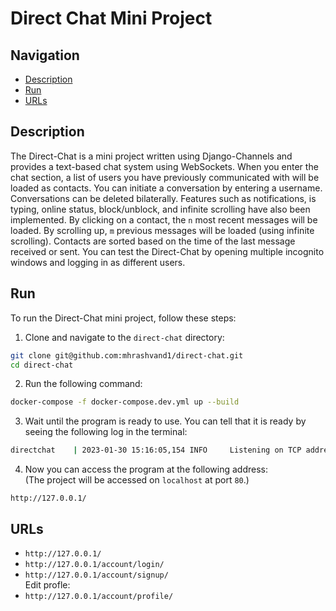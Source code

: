 # Direct Chat Mini Project

## Navigation
- [Description](#description)
- [Run](#run)
- [URLs](#urls)  

## Description
The Direct-Chat is a mini project written using Django-Channels and provides a text-based chat system using WebSockets. When you enter the chat section, a list of users you have previously communicated with will be loaded as contacts. You can initiate a conversation by entering a username. Conversations can be deleted bilaterally. Features such as notifications, is typing, online status, block/unblock, and infinite scrolling have also been implemented. By clicking on a contact, the `n` most recent messages will be loaded. By scrolling up, `m` previous messages will be loaded (using infinite scrolling). Contacts are sorted based on the time of the last message received or sent. You can test the Direct-Chat by opening multiple incognito windows and logging in as different users.

## Run  
To run the Direct-Chat mini project, follow these steps:

1. Clone and navigate to the `direct-chat` directory:   

``` bash
git clone git@github.com:mhrashvand1/direct-chat.git   
cd direct-chat   
```   

2. Run the following command:   

``` bash  
docker-compose -f docker-compose.dev.yml up --build  
``` 

3. Wait until the program is ready to use. You can tell that it is ready by seeing the following log in the terminal:   

``` bash
directchat    | 2023-01-30 15:16:05,154 INFO     Listening on TCP address 0.0.0.0:8000

```  

4. Now you can access the program at the following address:  
(The project will be accessed on `localhost` at port `80`.)    

``` shell
http://127.0.0.1/
```

## URLs
- `http://127.0.0.1/`
- `http://127.0.0.1/account/login/` 
- `http://127.0.0.1/account/signup/`   
Edit profle:  
- `http://127.0.0.1/account/profile/`